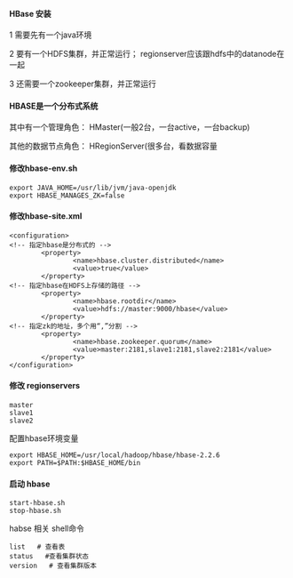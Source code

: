#### HBase 安装

1	需要先有一个java环境

2	要有一个HDFS集群，并正常运行； regionserver应该跟hdfs中的datanode在一起

3	还需要一个zookeeper集群，并正常运行



#### HBASE是一个分布式系统

其中有一个管理角色：  HMaster(一般2台，一台active，一台backup)

其他的数据节点角色：  HRegionServer(很多台，看数据容量

#### 修改hbase-env.sh

```
export JAVA_HOME=/usr/lib/jvm/java-openjdk
export HBASE_MANAGES_ZK=false
```



#### 修改hbase-site.xml

```
<configuration>
<!-- 指定hbase是分布式的 -->
        <property>
                <name>hbase.cluster.distributed</name>
                <value>true</value>
        </property>
<!-- 指定hbase在HDFS上存储的路径 -->
        <property>
                <name>hbase.rootdir</name>
                <value>hdfs://master:9000/hbase</value>  
        </property>
<!-- 指定zk的地址，多个用“,”分割 -->
        <property>
                <name>hbase.zookeeper.quorum</name>
                <value>master:2181,slave1:2181,slave2:2181</value>
        </property>
</configuration>
```

#### 修改 regionservers

```
master
slave1
slave2
```

配置hbase环境变量

```shell
export HBASE_HOME=/usr/local/hadoop/hbase/hbase-2.2.6
export PATH=$PATH:$HBASE_HOME/bin
```

#### 启动 hbase

```
start-hbase.sh
stop-hbase.sh
```

habse 相关 shell命令

```shell
list   # 查看表
status   #查看集群状态
version   # 查看集群版本
```



